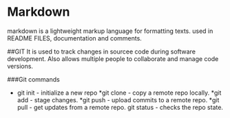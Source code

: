# **Markdown**
markdown is a lightweight markup language for formatting texts.
used in README FILES, documentation and comments.

##GIT
It is used to track changes in sourcee code during software development.
Also allows multiple people to collaborate and manage code versions.

###Git commands 
* git init - initialize a new repo
*git clone - copy a remote repo locally.
*git add - stage changes.
*git push - upload commits to a remote repo.
*git pull - get updates from a remote repo.
git status - checks the repo state.

